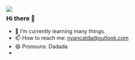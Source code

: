 <img align="left" src="https://metrics.lecoq.io/nyancatda" />

 ### Hi there 👋

- 🌱 I’m currently learning many things.
- 📫 How to reach me: nyancatda@outlook.com
- 😄 Pronouns: Dadada
- 
<!--
Here are some ideas to get you started:

- 🔭 I’m currently working on ...
- 🌱 I’m currently learning ...
- 👯 I’m looking to collaborate on ...
- 🤔 I’m looking for help with ...
- 💬 Ask me about ...
- 📫 How to reach me: ...
- 😄 Pronouns: ...
- ⚡ Fun fact: ...
-->

